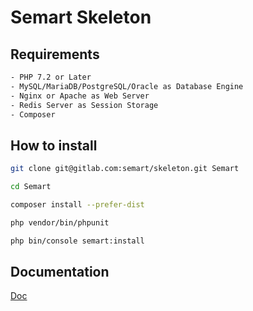 # Semart Skeleton

## Requirements

```bash
- PHP 7.2 or Later
- MySQL/MariaDB/PostgreSQL/Oracle as Database Engine
- Nginx or Apache as Web Server
- Redis Server as Session Storage
- Composer

```

## How to install

```bash
git clone git@gitlab.com:semart/skeleton.git Semart

cd Semart

composer install --prefer-dist

php vendor/bin/phpunit

php bin/console semart:install
```

## Documentation

[Doc](doc)
